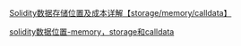 [Solidity数据存储位置及成本详解【storage/memory/calldata】](http://blog.hubwiz.com/2020/11/11/solidity-data-storage/)

[solidity数据位置-memory，storage和calldata](https://www.cnblogs.com/wanghui-garcia/p/9587937.html)

